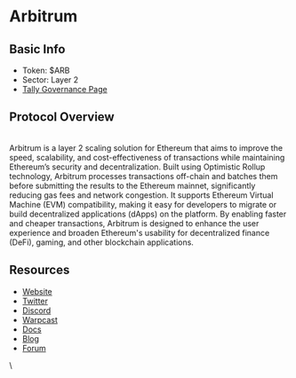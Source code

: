 # Arbitrum

## Basic Info

* Token: $ARB
* Sector: Layer 2
* [Tally Governance Page](https://www.tally.xyz/gov/arbitrum)

## Protocol Overview

\
Arbitrum is a layer 2 scaling solution for Ethereum that aims to improve the speed, scalability, and cost-effectiveness of transactions while maintaining Ethereum’s security and decentralization. Built using Optimistic Rollup technology, Arbitrum processes transactions off-chain and batches them before submitting the results to the Ethereum mainnet, significantly reducing gas fees and network congestion. It supports Ethereum Virtual Machine (EVM) compatibility, making it easy for developers to migrate or build decentralized applications (dApps) on the platform. By enabling faster and cheaper transactions, Arbitrum is designed to enhance the user experience and broaden Ethereum's usability for decentralized finance (DeFi), gaming, and other blockchain applications.

## Resources

* [Website](https://arbitrum.foundation/)
* [Twitter](https://x.com/arbitrum)
* [Discord ](https://discord.com/invite/arbitrum)
* [Warpcast](https://warpcast.com/arbitrum)
* [Docs](https://docs.arbitrum.io/welcome/get-started)
* [Blog](https://arbitrumfoundation.medium.com/)
* [Forum](https://forum.arbitrum.foundation/)

\
